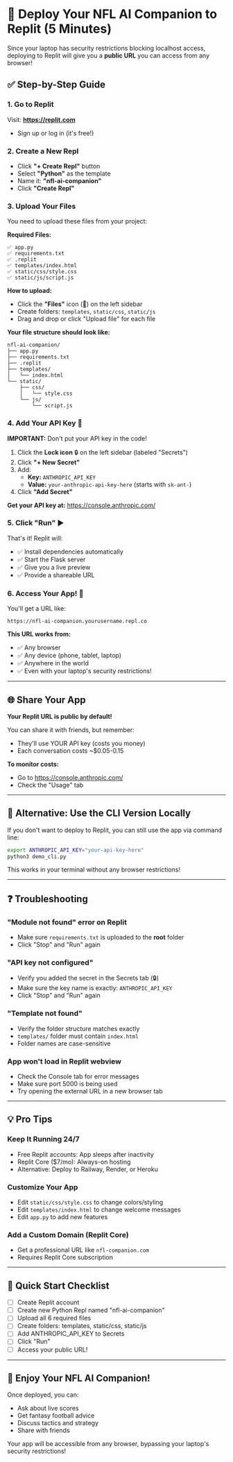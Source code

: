 # 🚀 Deploy Your NFL AI Companion to Replit (5 Minutes)

Since your laptop has security restrictions blocking localhost access, deploying to Replit will give you a **public URL** you can access from any browser!

## ✅ Step-by-Step Guide

### 1. Go to Replit
Visit: **https://replit.com**
- Sign up or log in (it's free!)

### 2. Create a New Repl
- Click **"+ Create Repl"** button
- Select **"Python"** as the template
- Name it: **"nfl-ai-companion"**
- Click **"Create Repl"**

### 3. Upload Your Files

You need to upload these files from your project:

**Required Files:**
```
✅ app.py
✅ requirements.txt
✅ .replit
✅ templates/index.html
✅ static/css/style.css
✅ static/js/script.js
```

**How to upload:**
- Click the **"Files"** icon (📁) on the left sidebar
- Create folders: `templates`, `static/css`, `static/js`
- Drag and drop or click "Upload file" for each file

**Your file structure should look like:**
```
nfl-ai-companion/
├── app.py
├── requirements.txt
├── .replit
├── templates/
│   └── index.html
└── static/
    ├── css/
    │   └── style.css
    └── js/
        └── script.js
```

### 4. Add Your API Key 🔑

**IMPORTANT:** Don't put your API key in the code!

1. Click the **Lock icon** 🔒 on the left sidebar (labeled "Secrets")
2. Click **"+ New Secret"**
3. Add:
   - **Key:** `ANTHROPIC_API_KEY`
   - **Value:** `your-anthropic-api-key-here` (starts with `sk-ant-`)
4. Click **"Add Secret"**

**Get your API key at:** https://console.anthropic.com/

### 5. Click "Run" ▶️

That's it! Replit will:
- ✅ Install dependencies automatically
- ✅ Start the Flask server
- ✅ Give you a live preview
- ✅ Provide a shareable URL

### 6. Access Your App! 🎉

You'll get a URL like:
```
https://nfl-ai-companion.yourusername.repl.co
```

**This URL works from:**
- ✅ Any browser
- ✅ Any device (phone, tablet, laptop)
- ✅ Anywhere in the world
- ✅ Even with your laptop's security restrictions!

---

## 🌐 Share Your App

**Your Replit URL is public by default!**

You can share it with friends, but remember:
- They'll use YOUR API key (costs you money)
- Each conversation costs ~$0.05-0.15

**To monitor costs:**
- Go to https://console.anthropic.com/
- Check the "Usage" tab

---

## 🔧 Alternative: Use the CLI Version Locally

If you don't want to deploy to Replit, you can still use the app via command line:

```bash
export ANTHROPIC_API_KEY="your-api-key-here"
python3 demo_cli.py
```

This works in your terminal without any browser restrictions!

---

## ❓ Troubleshooting

### "Module not found" error on Replit
- Make sure `requirements.txt` is uploaded to the **root** folder
- Click "Stop" and "Run" again

### "API key not configured"
- Verify you added the secret in the Secrets tab (🔒)
- Make sure the key name is exactly: `ANTHROPIC_API_KEY`
- Click "Stop" and "Run" again

### "Template not found"
- Verify the folder structure matches exactly
- `templates/` folder must contain `index.html`
- Folder names are case-sensitive

### App won't load in Replit webview
- Check the Console tab for error messages
- Make sure port 5000 is being used
- Try opening the external URL in a new browser tab

---

## 💡 Pro Tips

### Keep It Running 24/7
- Free Replit accounts: App sleeps after inactivity
- Replit Core ($7/mo): Always-on hosting
- Alternative: Deploy to Railway, Render, or Heroku

### Customize Your App
- Edit `static/css/style.css` to change colors/styling
- Edit `templates/index.html` to change welcome messages
- Edit `app.py` to add new features

### Add a Custom Domain (Replit Core)
- Get a professional URL like `nfl-companion.com`
- Requires Replit Core subscription

---

## 🎯 Quick Start Checklist

- [ ] Create Replit account
- [ ] Create new Python Repl named "nfl-ai-companion"
- [ ] Upload all 6 required files
- [ ] Create folders: templates, static/css, static/js
- [ ] Add ANTHROPIC_API_KEY to Secrets
- [ ] Click "Run"
- [ ] Access your public URL!

---

## 🏈 Enjoy Your NFL AI Companion!

Once deployed, you can:
- Ask about live scores
- Get fantasy football advice
- Discuss tactics and strategy
- Share with friends

Your app will be accessible from any browser, bypassing your laptop's security restrictions!
